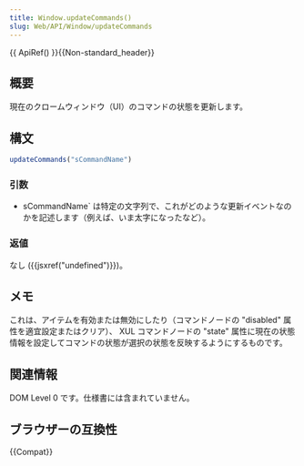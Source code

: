 ```yaml
---
title: Window.updateCommands()
slug: Web/API/Window/updateCommands
---
```

{{ ApiRef() }}{{Non-standard_header}}

## 概要

現在のクロームウィンドウ（UI）のコマンドの状態を更新します。

## 構文

```js
updateCommands("sCommandName")
```

### 引数

- sCommandName` は特定の文字列で、これがどのような更新イベントなのかを記述します（例えば、いま太字になったなど）。

### 返値

なし ({{jsxref("undefined")}})。

## メモ

これは、アイテムを有効または無効にしたり（コマンドノードの "disabled" 属性を適宜設定またはクリア）、 XUL コマンドノードの "state" 属性に現在の状態情報を設定してコマンドの状態が選択の状態を反映するようにするものです。

## 関連情報

DOM Level 0 です。仕様書には含まれていません。

## ブラウザーの互換性

{{Compat}}
